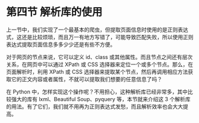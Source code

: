 # 第四节 解析库的使用

上一节中，我们实现了一个最基本的爬虫，但提取页面信息时使用的是正则表达式，这还是比较烦琐，而且万一有地方写错了，可能导致匹配失败，所以使用正则表达式提取页面信息多多少少还是有些不方便。

对于网页的节点来说，它可以定义 id、class 或其他属性。而且节点之间还有层次关系，在网页中可以通过 XPath 或 CSS 选择器来定位一个或多个节点。那么，在页面解析时，利用 XPath 或 CSS 选择器来提取某个节点，然后再调用相应方法获取它的正文内容或者属性，不就可以提取我们想要的任意信息了吗？

在 Python 中，怎样实现这个操作呢？不用担心，这种解析库已经非常多，其中比较强大的库有 lxml、Beautiful Soup、pyquery 等，本节就来介绍这 3 个解析库的用法。有了它们，我们就不用再为正则表达式发愁，而且解析效率也会大大提高。